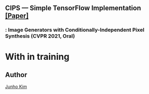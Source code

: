 ## CIPS &mdash; Simple TensorFlow Implementation [[Paper]](https://arxiv.org/abs/2011.13775)
### : Image Generators with Conditionally-Independent Pixel Synthesis (CVPR 2021, Oral)

# With in training
## Author
[Junho Kim](http://bit.ly/jhkim_resume)
